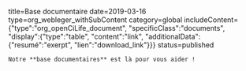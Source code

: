 title=Base documentaire
date=2019-03-16
type=org_webleger_withSubContent
category=global
includeContent={"type":"org_openCiLife_document", "specificClass":"documents", "display":{"type":"table", "content":"link", "additionalData":{"resumé":"exerpt", "lien":"download_link"}}}
status=published
~~~~~~
Notre **base documentaires** est là pour vous aider !